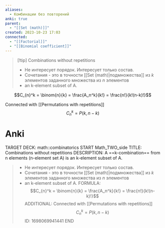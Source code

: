 ```yaml
---
aliases:
  - Комбинации без повторений
anki: true
parent:
  - "[[Set (math)]]"
created: 2023-10-23 17:03
connected:
  - "[[Factorial]]"
  - "[[Binomial coefficient]]"
---
```


> [!tip] Combinations without repetitions
> - Не интересует порядок. Интересует только состав.
> - Сочетания  - это в точности [[Set (math)|подмножества]]  из $k$ элементов заданного множества из $n$ элементов
> - an k-element subset of A. 

$$C_{n}^k = \binom{n}{k} = \frac{A_n^k}{k!} = \frac{n!}{k!(n-k)!}$$

Connected with [[Permutations with repetitions]]
$$C_n^k = P(k, n-k)$$

# Anki
TARGET DECK: math::combinatorics
START
Math_TWO_side
TITLE:  Combinations without repetitions
DESCRIPTION: A ==k-combination== from n elements (n-element set A) is an k-element subset of A. 
> - Не интересует порядок. Интересует только состав.
> - Сочетания  - это в точности [[Set (math)|подмножества]]  из $k$ элементов заданного множества из $n$ элементов
> - an k-element subset of A. 
FORMULA: $$C_{n}^k = \binom{n}{k} = \frac{A_n^k}{k!} = \frac{n!}{k!(n-k)!}$$
ADDITIONAL: Connected with [[Permutations with repetitions]]
$$C_n^k = P(k, n-k)$$
ID: 1698069941441
END
